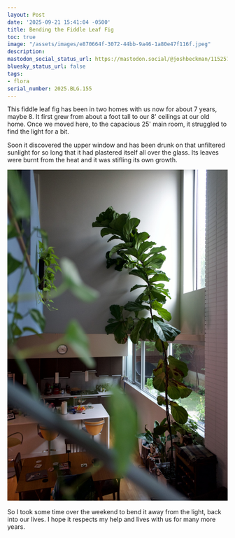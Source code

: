 ```yaml
---
layout: Post
date: '2025-09-21 15:41:04 -0500'
title: Bending the Fiddle Leaf Fig
toc: true
image: "/assets/images/e870664f-3072-44bb-9a46-1a80e47f116f.jpeg"
description:
mastodon_social_status_url: https://mastodon.social/@joshbeckman/115257654682352136
bluesky_status_url: false
tags:
- flora
serial_number: 2025.BLG.155
---
```

This fiddle leaf fig has been in two homes with us now for about 7 years, maybe 8. It first grew from about  a foot tall to our 8' ceilings at our old home. Once we moved here, to the capacious 25' main room, it struggled to find the light for a bit. 

Soon it discovered the upper window and has been drunk on that unfiltered sunlight for so long that it had plastered itself all over the glass. Its leaves were burnt from the heat and it was stifling its own growth.

![The full height of the fiddle leaf on a cloudy morning](/assets/images/e870664f-3072-44bb-9a46-1a80e47f116f.jpeg)

So I took some time over the weekend to bend it away from the light, back into our lives. I hope it respects my help and lives with us for many more years.
